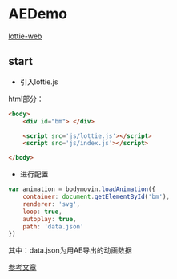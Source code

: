 # AEDemo

[lottie-web](https://github.com/airbnb/lottie-web)

## start 

- 引入lottie.js

html部分：

```html
<body>
    <div id="bm"> </div>

    <script src='js/lottie.js'></script>
    <script src='js/index.js'></script>

</body>
```

- 进行配置

```js
var animation = bodymovin.loadAnimation({
    container: document.getElementById('bm'),
    renderer: 'svg',
    loop: true,
    autoplay: true,
    path: 'data.json'
})
```

其中：data.json为用AE导出的动画数据

[参考文章](https://www.cnblogs.com/zamhown/p/6688369.html)